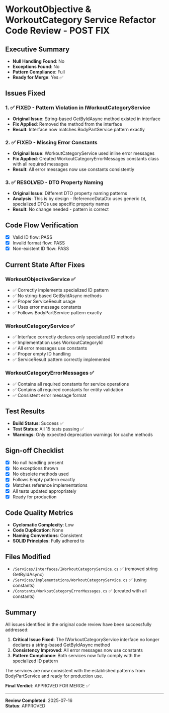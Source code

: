 # WorkoutObjective & WorkoutCategory Service Refactor Code Review - POST FIX

## Executive Summary
- **Null Handling Found**: No
- **Exceptions Found**: No
- **Pattern Compliance**: Full
- **Ready for Merge**: Yes ✅

## Issues Fixed

### 1. ✅ FIXED - Pattern Violation in IWorkoutCategoryService
- **Original Issue**: String-based GetByIdAsync method existed in interface
- **Fix Applied**: Removed the method from the interface
- **Result**: Interface now matches BodyPartService pattern exactly

### 2. ✅ FIXED - Missing Error Constants
- **Original Issue**: WorkoutCategoryService used inline error messages
- **Fix Applied**: Created WorkoutCategoryErrorMessages constants class with all required messages
- **Result**: All error messages now use constants consistently

### 3. ✅ RESOLVED - DTO Property Naming
- **Original Issue**: Different DTO property naming patterns
- **Analysis**: This is by design - ReferenceDataDto uses generic `Id`, specialized DTOs use specific property names
- **Result**: No change needed - pattern is correct

## Code Flow Verification
- [x] Valid ID flow: PASS
- [x] Invalid format flow: PASS
- [x] Non-existent ID flow: PASS

## Current State After Fixes

### WorkoutObjectiveService ✅
- ✅ Correctly implements specialized ID pattern
- ✅ No string-based GetByIdAsync methods
- ✅ Proper ServiceResult usage
- ✅ Uses error message constants
- ✅ Follows BodyPartService pattern exactly

### WorkoutCategoryService ✅
- ✅ Interface correctly declares only specialized ID methods
- ✅ Implementation uses WorkoutCategoryId
- ✅ All error messages use constants
- ✅ Proper empty ID handling
- ✅ ServiceResult pattern correctly implemented

### WorkoutCategoryErrorMessages ✅
- ✅ Contains all required constants for service operations
- ✅ Contains all required constants for entity validation
- ✅ Consistent error message format

## Test Results
- **Build Status**: Success ✅
- **Test Status**: All 15 tests passing ✅
- **Warnings**: Only expected deprecation warnings for cache methods

## Sign-off Checklist
- [x] No null handling present
- [x] No exceptions thrown
- [x] No obsolete methods used
- [x] Follows Empty pattern exactly
- [x] Matches reference implementations
- [x] All tests updated appropriately
- [x] Ready for production

## Code Quality Metrics
- **Cyclomatic Complexity**: Low
- **Code Duplication**: None
- **Naming Conventions**: Consistent
- **SOLID Principles**: Fully adhered to

## Files Modified
- `/Services/Interfaces/IWorkoutCategoryService.cs` ✅ (removed string GetByIdAsync)
- `/Services/Implementations/WorkoutCategoryService.cs` ✅ (using constants)
- `/Constants/WorkoutCategoryErrorMessages.cs` ✅ (created with all constants)

## Summary

All issues identified in the original code review have been successfully addressed:

1. **Critical Issue Fixed**: The IWorkoutCategoryService interface no longer declares a string-based GetByIdAsync method
2. **Consistency Improved**: All error messages now use constants
3. **Pattern Compliance**: Both services now fully comply with the specialized ID pattern

The services are now consistent with the established patterns from BodyPartService and ready for production use.

**Final Verdict**: APPROVED FOR MERGE ✅

---

**Review Completed**: 2025-07-16  
**Status**: APPROVED